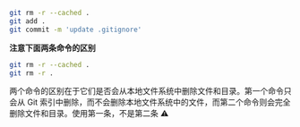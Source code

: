 ```sh
git rm -r --cached .
git add .
git commit -m 'update .gitignore'
```

**注意下面两条命令的区别**

```sh
git rm -r --cached .
git rm -r .
```

两个命令的区别在于它们是否会从本地文件系统中删除文件和目录。第一个命令只会从 Git 索引中删除，而不会删除本地文件系统中的文件，而第二个命令则会完全删除文件和目录。使用第一条，不是第二条 ⚠️
